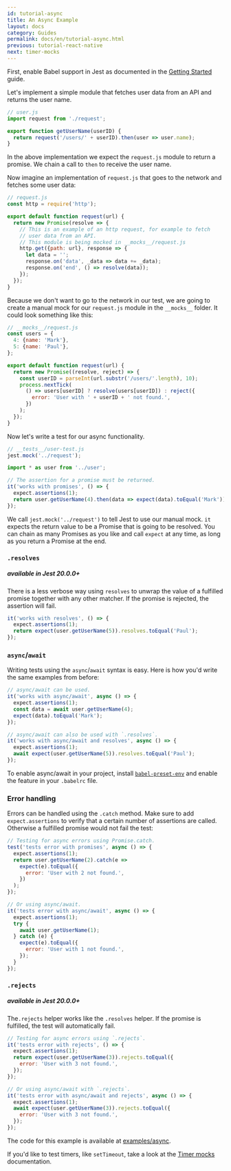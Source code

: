 ```yaml
---
id: tutorial-async
title: An Async Example
layout: docs
category: Guides
permalink: docs/en/tutorial-async.html
previous: tutorial-react-native
next: timer-mocks
---
```


First, enable Babel support in Jest as documented in the [Getting Started](/jest/docs/getting-started.html#using-babel) guide.

Let's implement a simple module that fetches user data from an API and
returns the user name.
```js
// user.js
import request from './request';

export function getUserName(userID) {
  return request('/users/' + userID).then(user => user.name);
}
```

In the above implementation we expect the `request.js` module to return a
promise. We chain a call to `then` to receive the user name.

Now imagine an implementation of `request.js` that goes to the network and
fetches some user data:

```js
// request.js
const http = require('http');

export default function request(url) {
  return new Promise(resolve => {
    // This is an example of an http request, for example to fetch
    // user data from an API.
    // This module is being mocked in __mocks__/request.js
    http.get({path: url}, response => {
      let data = '';
      response.on('data', _data => data += _data);
      response.on('end', () => resolve(data));
    });
  });
}
```

Because we don't want to go to the network in our test, we are going to create
a manual mock for our `request.js` module in the `__mocks__` folder.
It could look something like this:

```js
// __mocks__/request.js
const users = {
  4: {name: 'Mark'},
  5: {name: 'Paul'},
};

export default function request(url) {
  return new Promise((resolve, reject) => {
    const userID = parseInt(url.substr('/users/'.length), 10);
    process.nextTick(
      () => users[userID] ? resolve(users[userID]) : reject({
        error: 'User with ' + userID + ' not found.',
      })
    );
  });
}
```

Now let's write a test for our async functionality.
```js
// __tests__/user-test.js
jest.mock('../request');

import * as user from '../user';

// The assertion for a promise must be returned.
it('works with promises', () => {
  expect.assertions(1);
  return user.getUserName(4).then(data => expect(data).toEqual('Mark'));
});
```

We call `jest.mock('../request')` to tell Jest to use our manual mock. `it` expects the return value to be a Promise that is going to be resolved.
You can chain as many Promises as you like and call `expect` at any time, as
long as you return a Promise at the end.

### `.resolves`
##### available in Jest **20.0.0+**

There is a less verbose way using `resolves` to unwrap the value of a fulfilled promise together with any other matcher. If the promise is rejected, the assertion will fail.

```js
it('works with resolves', () => {
  expect.assertions(1);
  return expect(user.getUserName(5)).resolves.toEqual('Paul');
});
```

### `async`/`await`

Writing tests using the `async`/`await` syntax is easy. Here is
how you'd write the same examples from before:

```js
// async/await can be used.
it('works with async/await', async () => {
  expect.assertions(1);
  const data = await user.getUserName(4);
  expect(data).toEqual('Mark');
});

// async/await can also be used with `.resolves`.
it('works with async/await and resolves', async () => {
  expect.assertions(1);
  await expect(user.getUserName(5)).resolves.toEqual('Paul');
});
```

To enable async/await in your project, install
[`babel-preset-env`](http://babeljs.io/docs/plugins/preset-env/)
and enable the feature in your `.babelrc` file.

### Error handling

Errors can be handled using the `.catch` method. Make sure to add `expect.assertions` to verify that a certain number of assertions are called. Otherwise a fulfilled promise would not fail the test:

```js
// Testing for async errors using Promise.catch.
test('tests error with promises', async () => {
  expect.assertions(1);
  return user.getUserName(2).catch(e =>
    expect(e).toEqual({
      error: 'User with 2 not found.',
    })
  );
});

// Or using async/await.
it('tests error with async/await', async () => {
  expect.assertions(1);
  try {
    await user.getUserName(1);
  } catch (e) {
    expect(e).toEqual({
      error: 'User with 1 not found.',
    });
  }
});
```

### `.rejects`
##### available in Jest **20.0.0+**

The`.rejects` helper works like the `.resolves` helper. If the promise is fulfilled, the test will automatically fail.

```js
// Testing for async errors using `.rejects`.
it('tests error with rejects', () => {
  expect.assertions(1);
  return expect(user.getUserName(3)).rejects.toEqual({
    error: 'User with 3 not found.',
  });
});

// Or using async/await with `.rejects`.
it('tests error with async/await and rejects', async () => {
  expect.assertions(1);
  await expect(user.getUserName(3)).rejects.toEqual({
    error: 'User with 3 not found.',
  });
});
```

The code for this example is available at
[examples/async](https://github.com/facebook/jest/tree/master/examples/async).

If you'd like to test timers, like `setTimeout`, take a look at the
[Timer mocks](/jest/docs/timer-mocks.html) documentation.
